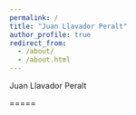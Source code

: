 ```yaml
---
permalink: /
title: "Juan Llavador Peralt"
author_profile: true
redirect_from: 
  - /about/
  - /about.html
---
```


Juan Llavador Peralt

=====
